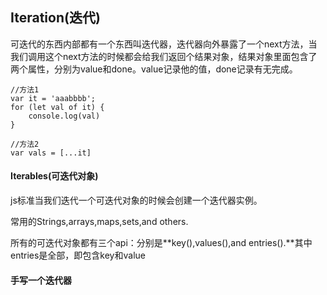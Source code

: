 ## Iteration(迭代)

可迭代的东西内部都有一个东西叫迭代器，迭代器向外暴露了一个next方法，当我们调用这个next方法的时候都会给我们返回个结果对象，结果对象里面包含了两个属性，分别为value和done。value记录他的值，done记录有无完成。

```
//方法1
var it = 'aaabbbb';
for (let val of it) {
	console.log(val)
}

//方法2
var vals = [...it]
```

#### Iterables(可迭代对象)

js标准当我们迭代一个可迭代对象的时候会创建一个迭代器实例。

 常用的Strings,arrays,maps,sets,and others.

所有的可迭代对象都有三个api：分别是**key(),values(),and entries().**其中entries是全部，即包含key和value

#### 手写一个迭代器



